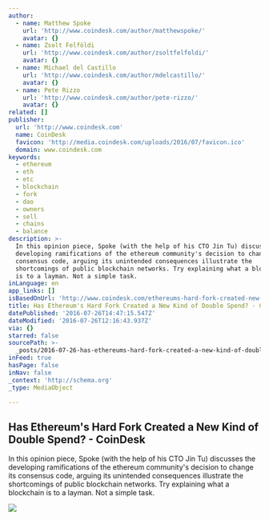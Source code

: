 ```yaml
---
author:
  - name: Matthew Spoke
    url: 'http://www.coindesk.com/author/matthewspoke/'
    avatar: {}
  - name: Zsolt Felföldi
    url: 'http://www.coindesk.com/author/zsoltfelfoldi/'
    avatar: {}
  - name: Michael del Castillo
    url: 'http://www.coindesk.com/author/mdelcastillo/'
    avatar: {}
  - name: Pete Rizzo
    url: 'http://www.coindesk.com/author/pete-rizzo/'
    avatar: {}
related: []
publisher:
  url: 'http://www.coindesk.com'
  name: CoinDesk
  favicon: 'http://media.coindesk.com/uploads/2016/07/favicon.ico'
  domain: www.coindesk.com
keywords:
  - ethereum
  - eth
  - etc
  - blockchain
  - fork
  - dao
  - owners
  - sell
  - chains
  - balance
description: >-
  In this opinion piece, Spoke (with the help of his CTO Jin Tu) discusses the
  developing ramifications of the ethereum community's decision to change its
  consensus code, arguing its unintended consequences illustrate the
  shortcomings of public blockchain networks. Try explaining what a blockchain
  is to a layman. Not a simple task.
inLanguage: en
app_links: []
isBasedOnUrl: 'http://www.coindesk.com/ethereums-hard-fork-created-new-kind-double-spend/'
title: Has Ethereum's Hard Fork Created a New Kind of Double Spend? - CoinDesk
datePublished: '2016-07-26T14:47:15.547Z'
dateModified: '2016-07-26T12:16:43.937Z'
via: {}
starred: false
sourcePath: >-
  _posts/2016-07-26-has-ethereums-hard-fork-created-a-new-kind-of-double-spend.md
inFeed: true
hasPage: false
inNav: false
_context: 'http://schema.org'
_type: MediaObject

---
```

<article style=""><h1>Has Ethereum's Hard Fork Created a New Kind of Double Spend? - CoinDesk</h1><p>In this opinion piece, Spoke (with the help of his CTO Jin Tu) discusses the developing ramifications of the ethereum community's decision to change its consensus code, arguing its unintended consequences illustrate the shortcomings of public blockchain networks. Try explaining what a blockchain is to a layman. Not a simple task.</p><img src="https://media.coindesk.com/uploads/2016/07/Screen-Shot-2016-07-25-at-11.48.02-PM-e1469504949385.png" /></article>